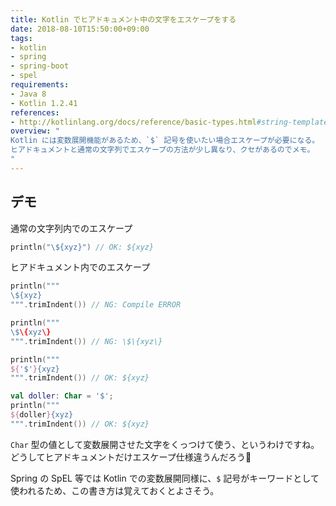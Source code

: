 ```yaml
---
title: Kotlin でヒアドキュメント中の文字をエスケープをする
date: 2018-08-10T15:50:00+09:00
tags:
- kotlin
- spring
- spring-boot
- spel
requirements:
- Java 8
- Kotlin 1.2.41
references:
- http://kotlinlang.org/docs/reference/basic-types.html#string-templates
overview: "
Kotlin には変数展開機能があるため、`$` 記号を使いたい場合エスケープが必要になる。
ヒアドキュメントと通常の文字列でエスケープの方法が少し異なり、クセがあるのでメモ。
"
---
```


## デモ
通常の文字列内でのエスケープ

```kotlin
println("\${xyz}") // OK: ${xyz}
```

ヒアドキュメント内でのエスケープ

```kotlin
println("""
\${xyz}
""".trimIndent()) // NG: Compile ERROR

println("""
\$\{xyz\}
""".trimIndent()) // NG: \$\{xyz\}

println("""
${'$'}{xyz}
""".trimIndent()) // OK: ${xyz}

val doller: Char = '$';
println("""
${doller}{xyz}
""".trimIndent()) // OK: ${xyz}
```

`Char` 型の値として変数展開させた文字をくっつけて使う、というわけですね。どうしてヒアドキュメントだけエスケープ仕様違うんだろう🤔

Spring の SpEL 等では Kotlin での変数展開同様に、`$` 記号がキーワードとして使われるため、この書き方は覚えておくとよさそう。

